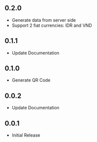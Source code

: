 ## 0.2.0

* Generate data from server side
* Support 2 fiat currencies: IDR and VND


## 0.1.1

* Update Documentation


## 0.1.0

* Generate QR Code


## 0.0.2

* Update Documentation


## 0.0.1

* Initial Release
